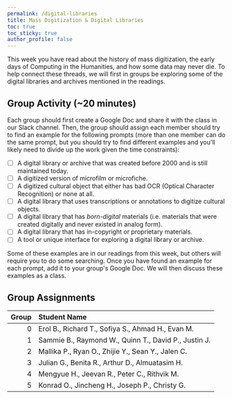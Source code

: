 ```yaml
---
permalink: /digital-libraries
title: Mass Digitization & Digital Libraries
toc: true
toc_sticky: true
author_profile: false
---
```


This week you have read about the history of mass digitization, the early days of Computing in the Humanities, and how some data may never die. To help connect these threads, we will first in groups be exploring some of the digital libraries and archives mentioned in the readings.

## Group Activity (~20 minutes)

Each group should first create a Google Doc and share it with the class in our Slack channel. Then, the group should assign each member should try to find an example for the following prompts (more than one member can do the same prompt, but you should try to find different examples and you'll likely need to divide up the work given the time constraints):

- [ ] A digital library or archive that was created before 2000 and is still maintained today.
- [ ] A digitized version of microfilm or microfiche.
- [ ] A digitized cultural object that either has bad OCR (Optical Character Recognition) or none at all.
- [ ] A digital library that uses transcriptions or annotations to digitize cultural objects.
- [ ] A digital library that has *born-digital* materials (i.e. materials that were created digitally and never existed in analog form).
- [ ] A digital library that has in-copyright or proprietary materials.
- [ ] A tool or unique interface for exploring a digital library or archive.

Some of these examples are in our readings from this week, but others will require you to do some searching. Once you have found an example for each prompt, add it to your group's Google Doc. We will then discuss these examples as a class.

## Group Assignments

|   Group | Student Name                                         |
|--------:|:-----------------------------------------------------|
|       0 | Erol B., Richard T., Sofiya S., Ahmad H., Evan M.    |
|       1 | Sammie B., Raymond W., Quinn T., David P., Justin J. |
|       2 | Mallika P., Ryan O., Zhijie Y., Sean Y., Jalen C.    |
|       3 | Julian G., Benita R., Arthur D., Almuatasim H.       |
|       4 | Mengyue H., Jeevan R., Peter C., Rithvik M.          |
|       5 | Konrad O., Jincheng H., Joseph P., Christy G.        |
